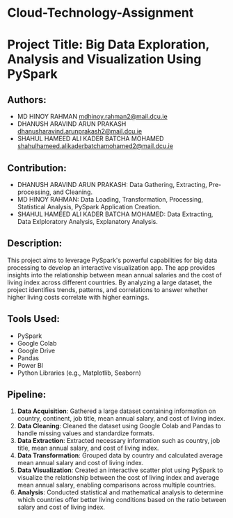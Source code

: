 # Cloud-Technology-Assignment
# Project Title: Big Data Exploration, Analysis and Visualization Using PySpark

## Authors:
- MD HINOY RAHMAN <mdhinoy.rahman2@mail.dcu.ie>
- DHANUSH ARAVIND ARUN PRAKASH <dhanusharavind.arunprakash2@mail.dcu.ie>
- SHAHUL HAMEED ALI KADER BATCHA MOHAMED <shahulhameed.alikaderbatchamohamed2@mail.dcu.ie>

## Contribution:
- DHANUSH ARAVIND ARUN PRAKASH: Data Gathering, Extracting, Pre-processing, and Cleaning. 
- MD HINOY RAHMAN: Data Loading, Transformation, Processing, Statistical Analysis, PySpark Application Creation.
- SHAHUL HAMEED ALI KADER BATCHA MOHAMED: Data Extracting, Data Exlploratory Analysis, Explanatory Analysis. 

## Description:
This project aims to leverage PySpark's powerful capabilities for big data processing to develop an interactive visualization app. The app provides insights into the relationship between mean annual salaries and the cost of living index across different countries. By analyzing a large dataset, the project identifies trends, patterns, and correlations to answer whether higher living costs correlate with higher earnings.

## Tools Used:
- PySpark
- Google Colab
- Google Drive
- Pandas
- Power BI
- Python Libraries (e.g., Matplotlib, Seaborn)

## Pipeline:
1. **Data Acquisition**: Gathered a large dataset containing information on country, continent, job title, mean annual salary, and cost of living index.
2. **Data Cleaning**: Cleaned the dataset using Google Colab and Pandas to handle missing values and standardize formats.
3. **Data Extraction**: Extracted necessary information such as country, job title, mean annual salary, and cost of living index.
4. **Data Transformation**: Grouped data by country and calculated average mean annual salary and cost of living index.
5. **Data Visualization**: Created an interactive scatter plot using PySpark to visualize the relationship between the cost of living index and average mean annual salary, enabling comparisons across multiple countries.
6. **Analysis**: Conducted statistical and mathematical analysis to determine which countries offer better living conditions based on the ratio between salary and cost of living index.

